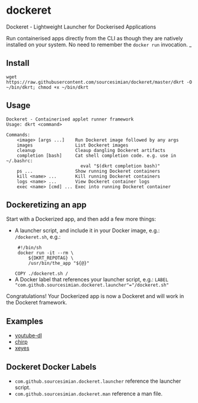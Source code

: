 # dockeret
Dockeret - Lightweight Launcher for Dockerised Applications

Run containerised apps directly from the CLI as though they are natively installed on your system. No need to remember the `docker run` invocation.
_

## Install
```
wget https://raw.githubusercontent.com/sourcesimian/dockeret/master/dkrt -O ~/bin/dkrt; chmod +x ~/bin/dkrt
```

## Usage
```
Dockeret - Containerised applet runner framework
Usage: dkrt <command>

Commands:
    <image> [args ...]    Run Dockeret image followed by any args
    images                List Dockeret images
    cleanup               Cleaup dangling Dockeret artifacts
    completion [bash]     Cat shell completion code. e.g. use in ~/.bashrc:
                            eval "$(dkrt completion bash)"
    ps ...                Show running Dockeret containers
    kill <name> ...       Kill running Dockeret containers
    logs <name> ...       View Dockeret container logs
    exec <name> [cmd] ... Exec into running Dockeret container
```

## Dockeretizing an app
Start with a Dockerized app, and then add a few more things:
 - A launcher script, and include it in your Docker image, e.g.: `/dockeret.sh`, e.g.:
   ```
    #!/bin/sh
    docker run -it --rm \
        ${DKRT_REPOTAG} \
        /usr/bin/the_app "${@}"
    ```
    ```COPY ./dockeret.sh /```
 - A Docker label that references your launcher script, e.g.:
   ```LABEL "com.github.sourcesimian.dockeret.launcher"="/dockeret.sh"```

Congratulations! Your Dockerized app is now a Dockeret and will work in the Dockeret framework.

## Examples
* [youtube-dl](./examples/youtube-dl)
* [chirp](./examples/chirp)
* [xeyes](./examples/xeyes)

## Dockeret Docker Labels
 - `com.github.sourcesimian.dockeret.launcher` reference the launcher script.
 - `com.github.sourcesimian.dockeret.man` reference a man file.
